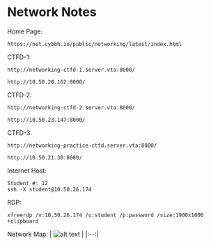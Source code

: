 # Network Notes

Home Page:
```
https://net.cybbh.io/public/networking/latest/index.html
```

CTFD-1:
```
http://networking-ctfd-1.server.vta:8000/
```
```
http://10.50.20.162:8000/
```

CTFD-2:
```
http://networking-ctfd-2.server.vta:8000/
```
```
http://10.50.23.147:8000/
```

CTFD-3:
```
http://networking-practice-ctfd.server.vta:8000/
```
```
http://10.50.21.30:8000/
```

Internet Host:
```
Student #: 12
ssh -X student@10.50.26.174
```

RDP:
```
xfreerdp /v:10.50.26.174 /u:student /p:password /size:1900x1000 +clipboard
```

Network Map:
| ![alt text](https://git.cybbh.space/net/public/-/raw/master/modules/networking/slides/images/student_net_range_blue_only.png "Network Map") |
|:--:|

